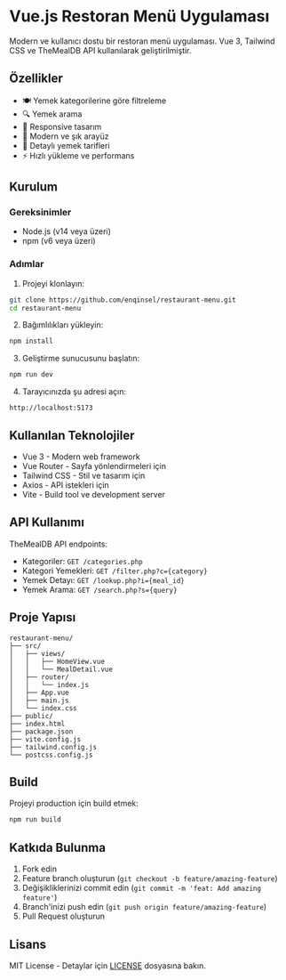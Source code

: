 # Vue.js Restoran Menü Uygulaması

Modern ve kullanıcı dostu bir restoran menü uygulaması. Vue 3, Tailwind CSS ve TheMealDB API kullanılarak geliştirilmiştir.

## Özellikler

- 🍽️ Yemek kategorilerine göre filtreleme
- 🔍 Yemek arama
- 📱 Responsive tasarım
- 🎨 Modern ve şık arayüz
- 📖 Detaylı yemek tarifleri
- ⚡ Hızlı yükleme ve performans

## Kurulum

### Gereksinimler

- Node.js (v14 veya üzeri)
- npm (v6 veya üzeri)

### Adımlar

1. Projeyi klonlayın:
```bash
git clone https://github.com/enqinsel/restaurant-menu.git
cd restaurant-menu
```

2. Bağımlılıkları yükleyin:
```bash
npm install
```

3. Geliştirme sunucusunu başlatın:
```bash
npm run dev
```

4. Tarayıcınızda şu adresi açın:
```
http://localhost:5173
```

## Kullanılan Teknolojiler

- Vue 3 - Modern web framework
- Vue Router - Sayfa yönlendirmeleri için
- Tailwind CSS - Stil ve tasarım için
- Axios - API istekleri için
- Vite - Build tool ve development server

## API Kullanımı

TheMealDB API endpoints:

- Kategoriler: `GET /categories.php`
- Kategori Yemekleri: `GET /filter.php?c={category}`
- Yemek Detayı: `GET /lookup.php?i={meal_id}`
- Yemek Arama: `GET /search.php?s={query}`

## Proje Yapısı

```
restaurant-menu/
├── src/
│   ├── views/
│   │   ├── HomeView.vue
│   │   └── MealDetail.vue
│   ├── router/
│   │   └── index.js
│   ├── App.vue
│   ├── main.js
│   └── index.css
├── public/
├── index.html
├── package.json
├── vite.config.js
├── tailwind.config.js
└── postcss.config.js
```

## Build

Projeyi production için build etmek:

```bash
npm run build
```

## Katkıda Bulunma

1. Fork edin
2. Feature branch oluşturun (`git checkout -b feature/amazing-feature`)
3. Değişikliklerinizi commit edin (`git commit -m 'feat: Add amazing feature'`)
4. Branch'inizi push edin (`git push origin feature/amazing-feature`)
5. Pull Request oluşturun

## Lisans

MIT License - Detaylar için [LICENSE](LICENSE) dosyasına bakın.
